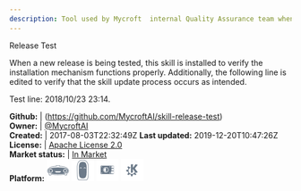 ```yaml
---
description: Tool used by Mycroft  internal Quality Assurance team when validating a new `mycroft-core` release
---
```

Release Test

When a new release is being tested, this skill is installed to verify the
installation mechanism functions properly.  Additionally, the following line
is edited to verify that the skill update process occurs as intended.

Test line:  2018/10/23 23:14.

**Github:** | (https://github.com/MycroftAI/skill-release-test)  
**Owner:** | [@MycroftAI](https://github.com/MycroftAI)  
**Created:** | 2017-08-03T22:32:49Z  **Last updated:** 2019-12-20T10:47:26Z  
**License:** | [Apache License 2.0](https://api.github.com/licenses/apache-2.0)  
**Market status:** | [In Market](https://market.mycroft.ai/skill/mycroft-release-test)  
**Platform:**   ![](.gitbook/assets/mark-1-icon.png)  ![](.gitbook/assets/mark-2-icon.png)  ![](.gitbook/assets/picroft-icon.png)  ![](.gitbook/assets/kde.png)   
